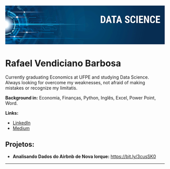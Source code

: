 

<p align="center">
  <img src="banner.png" >
</p>

# Rafael Vendiciano Barbosa

Currently graduating Economics at UFPE and studying Data Science. Always looking for overcome my weaknesses, not afraid of making mistakes or recognize my limitatis.

**Background in:** Economia, Finanças, Python, Inglês, Excel, Power Point, Word.

**Links:**
* [LinkedIn](https://www.linkedin.com/in/rafaelvendiciano/)
* [Medium](https://medium.com/@rafaelvendiciano)


## Projetos:
* **Analisando Dados do Airbnb de Nova Iorque:** https://bit.ly/3cusSK0


---

